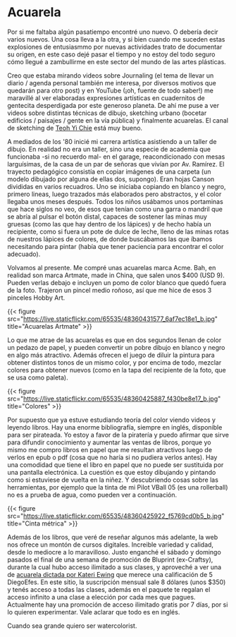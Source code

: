 # Acuarela


Por si me faltaba algún pasatiempo encontré uno nuevo. O debería decir varios
nuevos. Una cosa lleva a la otra, y si bien cuando me suceden estas explosiones
de entusiasmmo por nuevas actividades trato de documentar su origen, en este
caso dejé pasar el tiempo y no estoy del todo seguro cómo llegué a zambullirme
en este sector del mundo de las artes plásticas.

Creo que estaba mirando videos sobre Journaling (el tema de llevar un
diario / agenda personal también me interesa, por diversos motivos que
quedarán para otro post) y en YouTube (¡oh, fuente de todo saber!) me
maravillé al ver elaboradas expresiones artísticas en cuadernitos de
gentecita desperdigada por este generoso planeta. De ahí me puse a ver
videos sobre distintas técnicas de dibujo, sketching urbano (bocetar
edificios / paisajes / gente en la vía pública) y finalmente acuarelas.
El canal de sketching de [Teoh Yi
Chie](https://www.youtube.com/user/teohyc) está muy bueno.

A mediados de los \'80 inicié mi carrera artística asistiendo a un
taller de dibujo. En realidad no era un taller, sino una especie de
academia que funcionaba -si no recuerdo mal- en el garage,
reacondicionado con mesas larguísimas, de la casa de un par de señoras
que vivían por Av. Ramírez. El trayecto pedagógico consistía en copiar
imágenes de una carpeta (un modelo dibujado por alguna de ellas dos,
supongo). Eran hojas Canson divididas en varios recuadros. Uno se
iniciaba copiando en blanco y negro, primero lineas, luego trazados más
elaborados pero abstractos, y el color llegaba unos meses después. Todos
los niños usábamos unos portaminas que hace siglos no veo, de esos que
tenían como una garra o mandril que se abría al pulsar el botón distal,
capaces de sostener las minas muy gruesas (como las que hay dentro de
los lápices) y de hecho había un recipiente, como si fuera un pote de
dulce de leche, lleno de las minas rotas de nuestros lápices de colores,
de donde buscábamos las que íbamos necesitando para pintar (había que
tener paciencia para encontrar el color adecuado).

Volvamos al presente. Me compré unas acuarelas marca Acme. Bah, en
realidad son marca Artmate, made in China, que salen unos \$400 (USD 9).
Pueden verlas debajo e incluyen un pomo de color blanco que quedó fuera
de la foto. Trajeron un pincel medio roñoso, así que me hice de esos 3
pinceles Hobby Art.

{{< figure src="https://live.staticflickr.com/65535/48360431577_6af7ec18e1_b.jpg" title="Acuarelas Artmate" >}}

Lo que me atrae de las acuarelas es que en dos segundos llenan de color
un pedazo de papel, y pueden convertir un pobre dibujo en blanco y negro
en algo más atractivo. Además ofrecen el juego de diluir la pintura para
obtener distintos tonos de un mismo color, y por encima de todo, mezclar
colores para obtener nuevos (como en la tapa del recipiente de la foto,
que se usa como paleta).

{{< figure src="https://live.staticflickr.com/65535/48360425887_f430be8e17_b.jpg" title="Colores" >}}

Por supuesto que ya estuve estudiando teoría del color viendo videos y
leyendo libros. Hay una enorme bibliografía, siempre en inglés,
disponible para ser pirateada. Yo estoy a favor de la piratería y puedo
afirmar que sirve para difundir conocimiento y aumentar las ventas de
libros, porque yo mismo me compro libros en papel que me resultan
atractivos luego de verlos en epub o pdf (cosa que no haría si no
pudiera verlos antes). Hay una comodidad que tiene el libro en papel que
no puede ser sustituida por una pantalla electrónica. La cuestión es que
estoy dibujando y pintando como si estuviese de vuelta en la niñez. Y
descubriendo cosas sobre las herramientas, por ejemplo que la tinta de
mi Pilot VBall 05 (es una rollerball) no es a prueba de agua, como
pueden ver a continuación.

{{< figure src="https://live.staticflickr.com/65535/48360425922_f5769cd0b5_b.jpg" title="Cinta métrica" >}}

Además de los libros, que veré de reseñar algunos más adelante, la web
nos ofrece un montón de cursos digitales. Increible variedad y calidad,
desde lo mediocre a lo maravilloso. Justo enganché el sábado y domingo
pasados el final de una semana de promoción de Bluprint (ex-Craftsy),
durante la cual hubo acceso ilimitado a sus clases, y aproveché a ver
una de [acuarela dictada por Kateri
Ewing](https://www.mybluprint.com/playlist/11303/20296) que merece una
calificación de 5 DiegoEfes. En este sitio, la suscripción mensual sale
8 dólares (unos \$350) y tenés acceso a todas las clases, además en el
paquete te regalan el acceso infinito a una clase a elección por cada
mes que pagues. Actualmente hay una promoción de acceso ilimitado gratis
por 7 días, por si lo quieren experimentar. Vale aclarar que todo es en
inglés.

Cuando sea grande quiero ser watercolorist.

